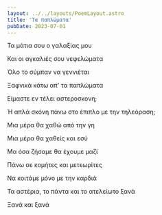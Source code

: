 ```yaml
---
layout: ../../layouts/PoemLayout.astro
title: 'Τα παπλώματα'
pubDate: 2023-07-01
---
```


Τα μάτια σου ο γαλαξίας μου

Και οι αγκαλιές σου νεφελώματα

Όλο το σύμπαν να γεννιέται

Ξαφνικά κάτω απ' τα παπλώματα

Είμαστε εν τέλει αστεροσκονη;

Ή απλά σκόνη πάνω στο έπιπλο με την τηλεόραση;

Μια μέρα θα χαθώ από την γη

Μια μέρα θα χαθείς και εσύ

Μα όσα ζήσαμε θα έχουμε μαζί

Πάνω σε κομήτες και μετεωρίτες

Να κοιτάμε μόνο με την καρδιά

Τα αστέρια, το πάντα και το ατελείωτο ξανά

Ξανά και ξανά
